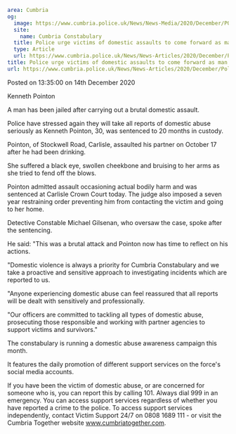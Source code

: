 ```yaml
area: Cumbria
og:
  image: https://www.cumbria.police.uk/News/News-Media/2020/December/POINTON-KENNETH-DAVID-27-02-1990jpg.jpg
  site:
    name: Cumbria Constabulary
  title: Police urge victims of domestic assaults to come forward as man jailed
  type: Article
  url: https://www.cumbria.police.uk/News/News-Articles/2020/December/Police-urge-victims-of-domestic-assaults-to-come-forward-as-man-jailed.aspx
title: Police urge victims of domestic assaults to come forward as man jailed
url: https://www.cumbria.police.uk/News/News-Articles/2020/December/Police-urge-victims-of-domestic-assaults-to-come-forward-as-man-jailed.aspx
```

Posted on 13:35:00 on 14th December 2020

Kenneth Pointon

A man has been jailed after carrying out a brutal domestic assault.

Police have stressed again they will take all reports of domestic abuse seriously as Kenneth Pointon, 30, was sentenced to 20 months in custody.

Pointon, of Stockwell Road, Carlisle, assaulted his partner on October 17 after he had been drinking.

She suffered a black eye, swollen cheekbone and bruising to her arms as she tried to fend off the blows.

Pointon admitted assault occasioning actual bodily harm and was sentenced at Carlisle Crown Court today. The judge also imposed a seven year restraining order preventing him from contacting the victim and going to her home.

Detective Constable Michael Gilsenan, who oversaw the case, spoke after the sentencing.

He said: "This was a brutal attack and Pointon now has time to reflect on his actions.

"Domestic violence is always a priority for Cumbria Constabulary and we take a proactive and sensitive approach to investigating incidents which are reported to us.

"Anyone experiencing domestic abuse can feel reassured that all reports will be dealt with sensitively and professionally.

"Our officers are committed to tackling all types of domestic abuse, prosecuting those responsible and working with partner agencies to support victims and survivors."

The constabulary is running a domestic abuse awareness campaign this month.

It features the daily promotion of different support services on the force's social media accounts.

If you have been the victim of domestic abuse, or are concerned for someone who is, you can report this by calling 101. Always dial 999 in an emergency.
You can access support services regardless of whether you have reported a crime to the police. To access support services independently, contact Victim Support 24/7 on 0808 1689 111 - or visit the Cumbria Together website www.cumbriatogether.com.

